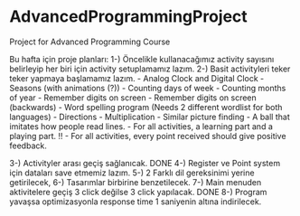 # AdvancedProgrammingProject
 Project for Advanced Programming Course


Bu hafta için proje planları:
1-) Öncelikle kullanacağımız activity sayısını belirleyip
her biri için activity setuplamamız lazım.
2-) Basit activityleri teker teker yapmaya başlamamız lazım.
	- Analog Clock and Digital Clock
	- Seasons (with animations (?))
	- Counting days of week
	- Counting months of year
	- Remember digits on screen
	- Remember digits on screen (backwards)
	- Word spelling program (Needs 2 different wordlist for both languages)
	- Directions
	- Multiplication
	- Similar picture finding
	- A ball that imitates how people read lines.
	- For all activities, a learning part and a playing part. !!
	- For all activities, every point received should give positive feedback.


3-) Activityler arası geçiş sağlanıcak. DONE 
4-) Register ve Point system için dataları save etmemiz lazım.
5-) 2 Farklı dil gereksinimi yerine getirilecek,
6-) Tasarımlar birbirine benzetilecek.
7-) Main menuden aktivitelere geçiş 3 click değilse 3 click yapılacak. DONE
8-) Program yavaşsa optimizasyonla response time 1 saniyenin altına indirilecek.